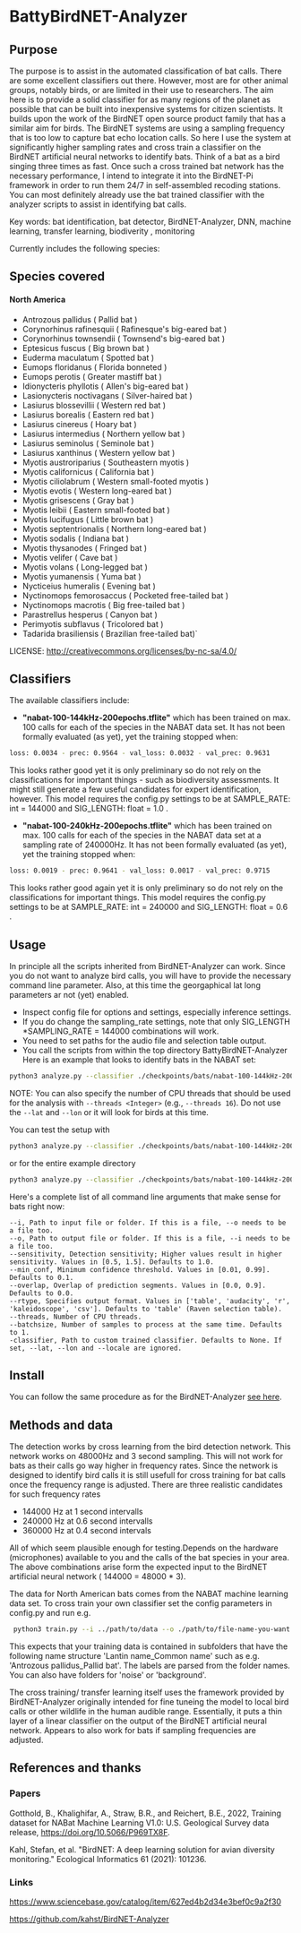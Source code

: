 # BattyBirdNET-Analyzer


## Purpose

The purpose is to assist in the automated classification of bat calls. There are some excellent classifiers out there. However, most are for other animal groups, notably birds, or are limited in their use to researchers. The aim here is to provide a solid classifier for as many regions of the planet as possible that can be built into inexpensive systems for citizen scientists. It builds upon the work of the BirdNET open source product family that has a similar aim for birds. The BirdNET systems are using a sampling frequency that is too low to capture bat echo location calls. So here I use the system at significantly higher sampling rates and cross train a classifier on the BirdNET artificial neural networks to identify bats. Think of a bat as a bird singing three times as fast. Once such a cross trained bat network has the necessary performance, I intend to integrate it into the BirdNET-Pi framework in order to run them 24/7 in self-assembled recoding stations.
You can most definitely already use the bat trained classifier with the analyzer scripts to assist in identifying bat calls.

Key words: bat identification, bat detector, BirdNET-Analyzer, DNN, machine learning, transfer learning, biodiverity , monitoring

Currently includes the following species:

## Species covered
#### North America

- Antrozous pallidus ( Pallid bat )
- Corynorhinus rafinesquii ( Rafinesque's big-eared bat ) 
- Corynorhinus townsendii ( Townsend's big-eared bat )
- Eptesicus fuscus ( Big brown bat )
- Euderma maculatum ( Spotted bat )
- Eumops floridanus ( Florida bonneted )
- Eumops perotis ( Greater mastiff bat )
- Idionycteris phyllotis ( Allen's big-eared bat )
- Lasionycteris noctivagans ( Silver-haired bat )
- Lasiurus blossevillii ( Western red bat )
- Lasiurus borealis ( Eastern red bat )
- Lasiurus cinereus ( Hoary bat )
- Lasiurus intermedius ( Northern yellow bat )
- Lasiurus seminolus ( Seminole bat )
- Lasiurus xanthinus ( Western yellow bat )
- Myotis austroriparius ( Southeastern myotis )
- Myotis californicus ( California bat )
- Myotis ciliolabrum ( Western small-footed myotis )
- Myotis evotis ( Western long-eared bat )
- Myotis grisescens ( Gray bat )
- Myotis leibii ( Eastern small-footed bat )
- Myotis lucifugus ( Little brown bat )
- Myotis septentrionalis ( Northern long-eared bat )
- Myotis sodalis ( Indiana bat )
- Myotis thysanodes ( Fringed bat )
- Myotis velifer ( Cave bat )
- Myotis volans ( Long-legged bat )
- Myotis yumanensis ( Yuma bat )
- Nycticeius humeralis ( Evening bat )
- Nyctinomops femorosaccus ( Pocketed free-tailed bat )
- Nyctinomops macrotis ( Big free-tailed bat )
- Parastrellus hesperus ( Canyon bat )
- Perimyotis subflavus ( Tricolored bat )
- Tadarida brasiliensis ( Brazilian free-tailed bat)`

LICENSE: http://creativecommons.org/licenses/by-nc-sa/4.0/

## Classifiers
The available classifiers include:

- **"nabat-100-144kHz-200epochs.tflite"** which has been trained on max. 100 calls for each of the species in the NABAT data set. It has not been formally evaluated (as yet), yet the training stopped when:
``` sh
loss: 0.0034 - prec: 0.9564 - val_loss: 0.0032 - val_prec: 0.9631
```
This looks rather good yet it is only preliminary so do not rely on the classifications for important things - such as biodiversity assessments. It might still generate a few useful candidates for expert identification, however.
This model requires the config.py settings to be at SAMPLE_RATE: int = 144000 and SIG_LENGTH: float = 1.0 .

- **"nabat-100-240kHz-200epochs.tflite"** which has been trained on max. 100 calls for each of the species in the NABAT data set at a sampling rate of 240000Hz. It has not been formally evaluated (as yet), yet the training stopped when:
``` sh
loss: 0.0019 - prec: 0.9641 - val_loss: 0.0017 - val_prec: 0.9715
```
This looks rather good again yet it is only preliminary so do not rely on the classifications for important things.
This model requires the config.py settings to be at SAMPLE_RATE: int = 240000 and SIG_LENGTH: float = 0.6 .

## Usage
In principle all the scripts inherited from BirdNET-Analyzer can work. Since you do not want to analyze bird calls, you will have to provide the necessary command line parameter. Also, at this time the georgaphical lat long parameters ar not (yet) enabled.

- Inspect config file for options and settings, especially inference settings. 
- If you do change the sampling_rate settings, note that only SIG_LENGTH *SAMPLING_RATE = 144000 combinations will work. 
- You need to set paths for the audio file and selection table output.
- You call the scripts from within the top directory BattyBirdNET-Analyzer
Here is an example that looks to identify bats in the NABAT set:
``` sh
python3 analyze.py --classifier ./checkpoints/bats/nabat-100-144kHz-200epochs.tflite --i /path/to/audio/folder --o /path/to/output/folder
```

NOTE: You can also specify the number of CPU threads that should be used for the analysis with `--threads <Integer>` (e.g., `--threads 16`).
Do not use the  `--lat` and `--lon` or it will look for birds at this time.

You can test the setup with

``` sh
python3 analyze.py --classifier ./checkpoints/bats/nabat-100-144kHz-200epochs.tflite --i ./example/MYAU-57238183.wav --o ./example/MYAU-57238183.txt
```

or for the entire example directory

``` sh
python3 analyze.py --classifier ./checkpoints/bats/nabat-100-144kHz-200epochs.tflite --i ./example/ --o ./example/
```
Here's a complete list of all command line arguments that make sense for bats right now:

``` 
--i, Path to input file or folder. If this is a file, --o needs to be a file too.
--o, Path to output file or folder. If this is a file, --i needs to be a file too.
--sensitivity, Detection sensitivity; Higher values result in higher sensitivity. Values in [0.5, 1.5]. Defaults to 1.0.
--min_conf, Minimum confidence threshold. Values in [0.01, 0.99]. Defaults to 0.1.
--overlap, Overlap of prediction segments. Values in [0.0, 0.9]. Defaults to 0.0.
--rtype, Specifies output format. Values in ['table', 'audacity', 'r', 'kaleidoscope', 'csv']. Defaults to 'table' (Raven selection table).
--threads, Number of CPU threads.
--batchsize, Number of samples to process at the same time. Defaults to 1.
-classifier, Path to custom trained classifier. Defaults to None. If set, --lat, --lon and --locale are ignored.
```

## Install

You can follow the same procedure as for the BirdNET-Analyzer [see here](./README_BIRDNET_ANALYZER.adoc).

## Methods and data

The detection works by cross learning from the bird detection network. This network works on 48000Hz and 3 second sampling. This will not work for bats as their calls go way higher in frequency rates. Since the network is designed to identify bird calls it is still usefull for cross training for bat calls once the frequency range is adjusted. There are three realistic candidates for such frequency rates

* 144000 Hz at 1 second intervalls
* 240000 Hz at 0.6 second intervalls
* 360000 Hz at 0.4 second intervals

All of which seem plausible enough for testing.Depends on the hardware (microphones) available to you and the calls of the bat species in your area. The above combinations arise form the expected input to the BirdNET artificial neural network ( 144000 = 48000 * 3).

The data for North American bats comes from the NABAT machine learning data set. To cross train your own classifier set the config parameters in config.py and run e.g.

```  sh
 python3 train.py --i ../path/to/data --o ./path/to/file-name-you-want.tflite
```

This expects that your training data is contained in subfolders that have the following name structure 'Lantin name_Common name' such as e.g. 'Antrozous pallidus_Pallid bat'. The labels are parsed from the folder names. You can also have folders for 'noise' or 'background'.

The cross training/ transfer learning itself uses the framework provided by BirdNET-Analyzer originally intended for fine tuneing the model to local bird calls or other wildlife in the human audible range. Essentially, it puts a thin layer of a linear classifier on the output of the BirdNET artificial neural network. Appears to also work for bats if sampling frequencies are adjusted.

## References and thanks

### Papers

Gotthold, B., Khalighifar, A., Straw, B.R., and Reichert, B.E., 2022, 
Training dataset for NABat Machine Learning V1.0: U.S. Geological Survey 
data release, https://doi.org/10.5066/P969TX8F.

Kahl, Stefan, et al. "BirdNET: A deep learning solution for avian diversity monitoring." Ecological Informatics 61 (2021): 101236.

### Links

https://www.sciencebase.gov/catalog/item/627ed4b2d34e3bef0c9a2f30

https://github.com/kahst/BirdNET-Analyzer




